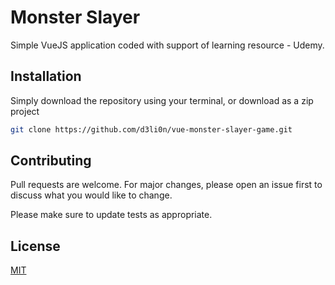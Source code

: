 # Monster Slayer

Simple VueJS application coded with support of learning resource - Udemy.

## Installation

Simply download the repository using your terminal, or download as a zip project

```bash
git clone https://github.com/d3li0n/vue-monster-slayer-game.git
```

## Contributing
Pull requests are welcome. For major changes, please open an issue first to discuss what you would like to change.

Please make sure to update tests as appropriate.

## License
[MIT](https://choosealicense.com/licenses/mit/)
